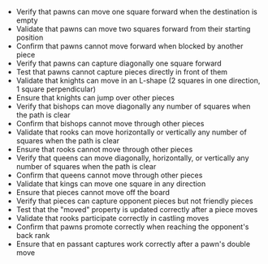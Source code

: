 - Verify that pawns can move one square forward when the destination is empty
- Validate that pawns can move two squares forward from their starting position
- Confirm that pawns cannot move forward when blocked by another piece
- Verify that pawns can capture diagonally one square forward
- Test that pawns cannot capture pieces directly in front of them
- Validate that knights can move in an L-shape (2 squares in one direction, 1 square perpendicular)
- Ensure that knights can jump over other pieces
- Verify that bishops can move diagonally any number of squares when the path is clear
- Confirm that bishops cannot move through other pieces
- Validate that rooks can move horizontally or vertically any number of squares when the path is clear
- Ensure that rooks cannot move through other pieces
- Verify that queens can move diagonally, horizontally, or vertically any number of squares when the path is clear
- Confirm that queens cannot move through other pieces
- Validate that kings can move one square in any direction
- Ensure that pieces cannot move off the board
- Verify that pieces can capture opponent pieces but not friendly pieces
- Test that the "moved" property is updated correctly after a piece moves
- Validate that rooks participate correctly in castling moves
- Confirm that pawns promote correctly when reaching the opponent's back rank
- Ensure that en passant captures work correctly after a pawn's double move
